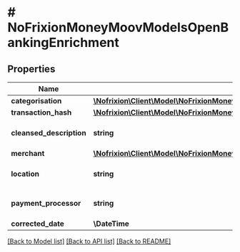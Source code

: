 # # NoFrixionMoneyMoovModelsOpenBankingEnrichment

## Properties

Name | Type | Description | Notes
------------ | ------------- | ------------- | -------------
**categorisation** | [**\Nofrixion\Client\Model\NoFrixionMoneyMoovModelsOpenBankingCategorisation**](NoFrixionMoneyMoovModelsOpenBankingCategorisation.md) |  | [optional]
**transaction_hash** | [**\Nofrixion\Client\Model\NoFrixionMoneyMoovModelsOpenBankingTransactionHash**](NoFrixionMoneyMoovModelsOpenBankingTransactionHash.md) |  | [optional]
**cleansed_description** | **string** |  | [optional] [default to '']
**merchant** | [**\Nofrixion\Client\Model\NoFrixionMoneyMoovModelsOpenBankingEnrichmentMerchant**](NoFrixionMoneyMoovModelsOpenBankingEnrichmentMerchant.md) |  | [optional]
**location** | **string** |  | [optional] [default to '']
**payment_processor** | **string** |  | [optional] [default to '']
**corrected_date** | **\DateTime** |  | [optional]

[[Back to Model list]](../../README.md#models) [[Back to API list]](../../README.md#endpoints) [[Back to README]](../../README.md)

